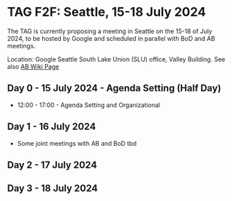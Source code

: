 # TAG F2F: Seattle, 15-18 July 2024

The TAG is currently proposing a meeting in Seattle on the 15-18 of July 2024, to be hosted by Google and scheduled in parallel with BoD and AB meetings.

Location: Google Seattle South Lake Union (SLU) office, Valley Building. See also [AB Wiki Page](https://www.w3.org/Member/wiki/AB/Agenda/2024-07-Seattle)

## Day 0 - 15 July 2024 - Agenda Setting (Half Day)

* 12:00 - 17:00 - Agenda Setting and Organizational

## Day 1 - 16 July 2024

* Some joint meetings with AB and BoD tbd

## Day 2 - 17 July 2024

## Day 3 - 18 July 2024
